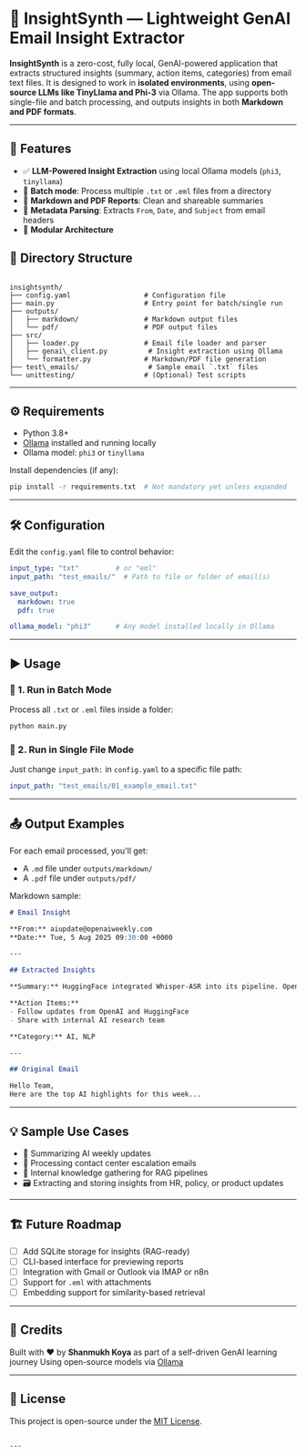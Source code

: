 # 🧠 InsightSynth — Lightweight GenAI Email Insight Extractor

**InsightSynth** is a zero-cost, fully local, GenAI-powered application that extracts structured insights (summary, action items, categories) 
from email text files. It is designed to work in **isolated environments**, using **open-source LLMs like TinyLlama and Phi-3** via Ollama. 
The app supports both single-file and batch processing, and outputs insights in both **Markdown and PDF formats**.

---

## 🚀 Features

- ✅ **LLM-Powered Insight Extraction** using local Ollama models (`phi3`, `tinyllama`)
- 📁 **Batch mode**: Process multiple `.txt` or `.eml` files from a directory
- 📄 **Markdown and PDF Reports**: Clean and shareable summaries
- 🧾 **Metadata Parsing**: Extracts `From`, `Date`, and `Subject` from email headers
- 🧱 **Modular Architecture** 
## 📂 Directory Structure

```

insightsynth/
├── config.yaml                  # Configuration file
├── main.py                      # Entry point for batch/single run
├── outputs/
│   ├── markdown/                # Markdown output files
│   └── pdf/                     # PDF output files
├── src/
│   ├── loader.py                # Email file loader and parser
│   ├── genai\_client.py          # Insight extraction using Ollama
│   └── formatter.py             # Markdown/PDF file generation
├── test\_emails/                 # Sample email `.txt` files
└── unittesting/                 # (Optional) Test scripts

````

---

## ⚙️ Requirements

- Python 3.8+
- [Ollama](https://ollama.com/) installed and running locally
- Ollama model: `phi3` or `tinyllama`

Install dependencies (if any):
```bash
pip install -r requirements.txt  # Not mandatory yet unless expanded
````

---

## 🛠️ Configuration

Edit the `config.yaml` file to control behavior:

```yaml
input_type: "txt"         # or "eml"
input_path: "test_emails/"  # Path to file or folder of email(s)

save_output:
  markdown: true
  pdf: true

ollama_model: "phi3"      # Any model installed locally in Ollama
```

---

## ▶️ Usage

### 🔹 1. Run in Batch Mode

Process all `.txt` or `.eml` files inside a folder:

```bash
python main.py
```

### 🔹 2. Run in Single File Mode

Just change `input_path:` in `config.yaml` to a specific file path:

```yaml
input_path: "test_emails/01_example_email.txt"
```

---

## 📤 Output Examples

For each email processed, you'll get:

* A `.md` file under `outputs/markdown/`
* A `.pdf` file under `outputs/pdf/`

Markdown sample:

```markdown
# Email Insight

**From:** aiupdate@openaiweekly.com  
**Date:** Tue, 5 Aug 2025 09:30:00 +0000

---

## Extracted Insights

**Summary:** HuggingFace integrated Whisper-ASR into its pipeline. OpenAI released a new NLP model “Turing”.

**Action Items:**
- Follow updates from OpenAI and HuggingFace
- Share with internal AI research team

**Category:** AI, NLP

---

## Original Email

Hello Team,  
Here are the top AI highlights for this week...
```

---

## 💡 Sample Use Cases

* 🤖 Summarizing AI weekly updates
* 📩 Processing contact center escalation emails
* 🧠 Internal knowledge gathering for RAG pipelines
* 🗃️ Extracting and storing insights from HR, policy, or product updates

---

## 🏗️ Future Roadmap

* [ ] Add SQLite storage for insights (RAG-ready)
* [ ] CLI-based interface for previewing reports
* [ ] Integration with Gmail or Outlook via IMAP or n8n
* [ ] Support for `.eml` with attachments
* [ ] Embedding support for similarity-based retrieval

---

## 🙌 Credits

Built with ❤️ by **Shanmukh Koya** as part of a self-driven GenAI learning journey
Using open-source models via [Ollama](https://ollama.com/)

---

## 📄 License

This project is open-source under the [MIT License](LICENSE).

```

---

